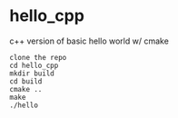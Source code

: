 # hello_cpp
c++ version of basic hello world w/ cmake 

```
clone the repo
cd hello_cpp
mkdir build
cd build
cmake ..
make
./hello
```

